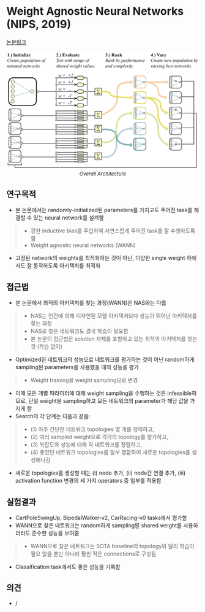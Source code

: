 # Weight Agnostic Neural Networks (NIPS, 2019)

[논문링크](https://proceedings.neurips.cc/paper/2019/hash/e98741479a7b998f88b8f8c9f0b6b6f1-Abstract.html)

<p align="center">
    <img width="600" alt='fig1' src="./img/25_01_01.png?raw=true"></br>
    <em><font size=2>Overall Architecture</font></em>
</p>

## 연구목적
- 본 논문에서는 randomly-initialized된 parameters를 가지고도 주어진 task를 해결할 수 있는 neural network를 설계함
> - 강한 inductive bias를 주입하여 자연스럽게 주어진 task를 잘 수행하도록 함
> - Weight agnostic neural networks (WANN)
- 고정된 network의 weights를 최적화하는 것이 아닌, 다양한 single weight 하에서도 잘 동작하도록 아키텍처를 최적화

## 접근법
- 본 논문에서 최적의 아키텍처를 찾는 과정(WANN)은 NAS와는 다름
> - NAS는 인간에 의해 디자인된 모델 아키텍처보다 성능이 뛰어난 아키텍처를 찾는 과정
> - NAS로 찾은 네트워크도 결국 학습이 필요함
> - 본 논문의 접근법은 solution 자체를 포함하고 있는 최적의 아키텍처를 찾는 것 (학습 없이)
- Optimized된 네트워크의 성능으로 네트워크를 평가하는 것이 아닌 random하게 sampling된 parameters를 사용했을 때의 성능을 평가
> - Weight training을 weight sampling으로 변경
- 이때 모든 개별 파라미터에 대해 weight sampling을 수행하는 것은 infeasible하므로, 단일 weight을 sampling하고 모든 네트워크의 parameter가 해당 값을 가지게 함
- Search의 각 단계는 다음과 같음:
> - (1) 아주 간단한 네트워크 topologies 몇 개를 정의하고,
> - (2) 여러 sampled weight으로 각각의 topology를 평가하고,
> - (3) 복잡도와 성능에 대해 각 네트워크를 정렬하고, 
> - (4) 좋았던 네트워크 topologies를 일부 결합하여 새로운 topologies를 생성해나감
- 새로운 topologies를 생성할 때는 (i) node 추가, (ii) node간 연결 추가, (iii) activation function 변경의 세 가지 operators 중 일부를 적용함
 
## 실험결과
- CartPoleSwingUp, BipedalWalker-v2, CarRacing-v0 tasks에서 평가함
- WANN으로 찾은 네트워크는 random하게 sampling된 shared weight를 사용하더라도 준수한 성능을 보여줌
> - WANN으로 찾은 네트워크는 SOTA baseline의 topology와 달리 학습이 필요 없을 뿐만 아니라 훨씬 적은 connections로 구성됨
- Classification task에서도 좋은 성능을 기록함

## 의견
- / 
